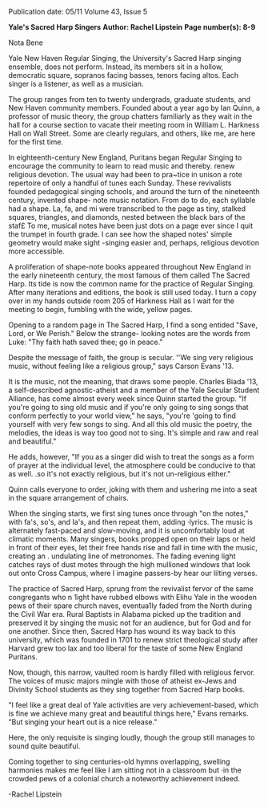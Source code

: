 Publication date: 05/11
Volume 43, Issue 5

**Yale's Sacred Harp Singers**
**Author: Rachel Lipstein**
**Page number(s): 8-9**

Nota Bene 


Yale New Haven Regular Singing, 
the University's Sacred Harp singing 
ensemble, does not perform. Instead, 
its members sit in a hollow, democratic 
square, sopranos facing basses, tenors 
facing altos. Each singer is a listener, as 
well as a musician. 


The group ranges from ten to 
twenty undergrads, graduate students, 
and New Haven community members. 
Founded about a year ago by Ian Quinn, 
a professor of music theory, the group 
chatters familiarly as they wait in the 
hall for a course section to vacate their 
meeting room in William L. Harkness 
Hall on Wall Street. Some are clearly 
regulars, and others, like me, are here for 
the first time. 


In 
eighteenth-century 
New 
England, Puritans began Regular Singing 
to encourage the community to learn to 
read music and thereby. renew religious 
devotion. The usual way had been to 
pra~tice in unison a rote repertoire of 
only a handful of tunes each Sunday. 
These revivalists founded pedagogical 
singing schools, and around the turn of 
the nineteenth century, invented shape-
note music notation. From do to do, each 
syllable had a shape. La, fa, and mi were 
transcribed to the page as tiny, stalked 
squares, triangles, and diamonds, nested 
between the black bars of the staf£ To 
me, musical notes have been just dots 
on a page ever since I quit the trumpet 
in fourth grade. I can see how the 
shaped notes' simple geometry would 
make sight -singing easier and, perhaps, 
religious devotion more accessible. 


A proliferation of shape-note books 
appeared throughout New England in 
the early nineteenth century, the most 
famous of them called The Sacred Harp. 
Its tide is now the common name for 
the practice of Regular Singing. After 
many iterations and editions, the book 
is still used today. I turn a copy over in 
my hands outside room 205 of Harkness 
Hall as I wait for the meeting to begin, 
fumbling with the wide, yellow pages. 


Opening to a random page in The 
Sacred Harp, I find a song entided "Save, 
Lord, or We Perish." Below the strange-
looking notes are the words from Luke: 
"Thy faith hath saved thee; go in peace." 


Despite the message of faith, the group 
is secular. ''We sing very religious music, 
without feeling like a religious group," 
says Carson Evans '13. 


It is the music, not the meaning, 
that draws some people. Charles Biada 
'13, a self-described agnostic-atheist and 
a member of the Yale Secular Student 
Alliance, has come almost every week 
since Quinn started the group. "If 
you're going to sing old music and if 
you're only going to sing songs that 
conform perfectly to your world view," 
he says, "you're 'going to find yourself 
with very few songs to sing. And all this 
old music 
the poetry, the melodies, the 
ideas 
is way too good not to sing. It's 
simple and raw and real and beautiful." 


He adds, however, "If you as a 
singer did wish to treat the songs as a 
form of prayer at the individual level, 
the atmosphere could be conducive to 
that as well. .so it's not exactly religious, 
but it's not un-religious either." 


Quinn calls everyone to order, 
joking with them and ushering me into a 
seat in the square arrangement of chairs. 


When the singing starts, we first sing 
tunes once through "on the notes," with 
fa's, so's, and Ia's, and then repeat them, 
adding ·lyrics. The music is alternately 
fast-paced and slow-moving, and it is 
uncomfortably loud at climatic moments. 
Many singers, books propped open on 
their laps or held in front of their eyes, 
let their free hands rise and fall in time 
with the music, creating an . undulating 
line of metronomes. The fading evening 
light catches rays of dust motes through 
the high mullioned windows that look 
out onto Cross Campus, where I imagine 
passers-by hear our lilting verses. 


The practice of Sacred Harp, 
sprung from the revivalist fervor of 
the same congregants who n 1ight have 
rubbed elbows with Elihu Yale in the 
wooden pews of their spare church 
naves, eventua1ly faded from the North 
during the Civil War era. Rural Baptists 
in Alabama picked up the tradition and 
preserved it by singing the music not for 
an audience, but for God and for one 
another. Since then, Sacred Harp has 
wound its way back to this university, 
which was founded in 1701 to renew 
strict theological study after Harvard 
grew too lax and too liberal for the taste 
of some New England Puritans. 


Now, though, this narrow, vaulted 
room is hardly filled with religious 
fervor. The voices of music majors 
mingle with those of atheist ex-Jews and 
Divinity School students as they sing 
together from Sacred Harp books. 


"I feel like a great deal of Yale 
activities are very achievement-based, 
which is fine 
we achieve many great 
and 
beautiful things 
here," Evans 
remarks. "But singing your heart out is 
a nice release." 


Here, the only requisite is singing 
loudly, though the group still manages 
to sound quite beautiful. 


Coming 
together to sing centuries-old hymns 
overlapping, 
swelling 
harmonies 
makes me feel like I am sitting not in 
a classroom but ·in the crowded pews 
of a colonial church 
a noteworthy 
achievement indeed. 


-Rachel Lipstein
